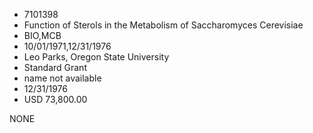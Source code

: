 * 7101398
* Function of Sterols in the Metabolism of Saccharomyces      Cerevisiae
* BIO,MCB
* 10/01/1971,12/31/1976
* Leo Parks, Oregon State University
* Standard Grant
*   name not available
* 12/31/1976
* USD 73,800.00

NONE